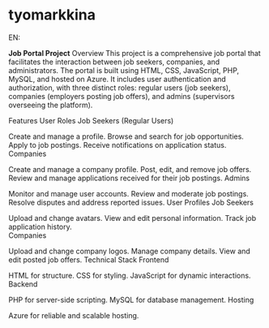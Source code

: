 # tyomarkkina

EN:

**Job Portal Project**
Overview
This project is a comprehensive job portal that facilitates the interaction between job seekers, companies, and administrators. The portal is built using HTML, CSS, JavaScript, PHP, MySQL, and hosted on Azure. It includes user authentication and authorization, with three distinct roles: regular users (job seekers), companies (employers posting job offers), and admins (supervisors overseeing the platform).

Features
User Roles
Job Seekers (Regular Users)

Create and manage a profile.
Browse and search for job opportunities.
Apply to job postings.
Receive notifications on application status.
Companies

Create and manage a company profile.
Post, edit, and remove job offers.
Review and manage applications received for their job postings.
Admins

Monitor and manage user accounts.
Review and moderate job postings.
Resolve disputes and address reported issues.
User Profiles
Job Seekers

Upload and change avatars.
View and edit personal information.
Track job application history.    
Companies

Upload and change company logos.
Manage company details.
View and edit posted job offers.
Technical Stack
Frontend

HTML for structure.
CSS for styling.
JavaScript for dynamic interactions.
Backend

PHP for server-side scripting.
MySQL for database management.
Hosting

Azure for reliable and scalable hosting.
